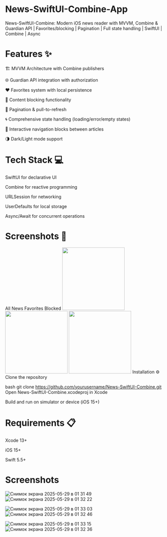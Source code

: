 # News-SwiftUI-Combine-App
News-SwiftUI-Combine: Modern iOS news reader with MVVM, Combine &amp; Guardian API | Favorites/blocking | Pagination | Full state handling | SwiftUI | Combine | Async

# Features ✨
🏗 MVVM Architecture with Combine publishers

🌐 Guardian API integration with authorization

❤️ Favorites system with local persistence

🚫 Content blocking functionality

🔄 Pagination & pull-to-refresh

🌀 Comprehensive state handling (loading/error/empty states)

🧩 Interactive navigation blocks between articles

🌗 Dark/Light mode support

# Tech Stack 💻
SwiftUI for declarative UI

Combine for reactive programming

URLSession for networking

UserDefaults for local storage

Async/Await for concurrent operations

# Screenshots 📱
All News	Favorites	Blocked
<img src="Screenshots/all_news.png" width="200">	<img src="Screenshots/favorites.png" width="200">	<img src="Screenshots/blocked.png" width="200">
Installation ⚙️
Clone the repository

bash
git clone https://github.com/yourusername/News-SwiftUI-Combine.git
Open News-SwiftUI-Combine.xcodeproj in Xcode

Build and run on simulator or device (iOS 15+)

# Requirements 📋
Xcode 13+

iOS 15+

Swift 5.5+

# Screenshots

![Снимок экрана 2025-05-29 в 01 31 49](https://github.com/user-attachments/assets/f4dec11b-e12e-47f8-8b52-4ba710dafca6)
![Снимок экрана 2025-05-29 в 01 32 22](https://github.com/user-attachments/assets/b335e8c8-7f52-4f8c-b8c5-0fa10c832c2f)

![Снимок экрана 2025-05-29 в 01 33 03](https://github.com/user-attachments/assets/15d2db59-daeb-480b-8bff-f4e35fb4cb44)
![Снимок экрана 2025-05-29 в 01 32 46](https://github.com/user-attachments/assets/c60d58cc-edbd-4cd0-8955-4977baae5b03)

![Снимок экрана 2025-05-29 в 01 33 15](https://github.com/user-attachments/assets/1b1593df-8cd7-4366-ae61-1d39238e5470)
![Снимок экрана 2025-05-29 в 01 32 36](https://github.com/user-attachments/assets/c92e6f38-b5cd-4ed7-a484-477a4ffd7825)
